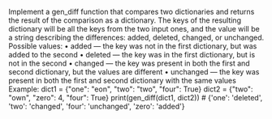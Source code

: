 Implement a gen_diff function that compares two dictionaries and returns the result of the comparison as a dictionary.
The keys of the resulting dictionary will be all the keys from the two input ones, and the value will be a string describing the differences:
added, deleted, changed, or unchanged.
Possible values:
• added — the key was not in the first dictionary, but was added to the second
• deleted — the key was in the first dictionary, but is not in the second
• changed — the key was present in both the first and second dictionary, but the values ​​are different
• unchanged — the key was present in both the first and second dictionary with the same values
Example:
dict1 = {"one": "eon", "two": "two", "four": True}
dict2 = {"two": "own", "zero": 4, "four": True}
print(gen_diff(dict1, dict2)) # {'one': 'deleted', 'two': 'changed', 'four': 'unchanged', 'zero': 'added'}